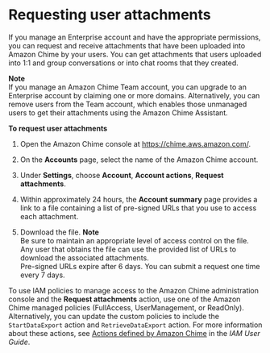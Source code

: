 # Requesting user attachments<a name="request-attachments"></a>

If you manage an Enterprise account and have the appropriate permissions, you can request and receive attachments that have been uploaded into Amazon Chime by your users\. You can get attachments that users uploaded into 1:1 and group conversations or into chat rooms that they created\. 

**Note**  
If you manage an Amazon Chime Team account, you can upgrade to an Enterprise account by claiming one or more domains\. Alternatively, you can remove users from the Team account, which enables those unmanaged users to get their attachments using the Amazon Chime Assistant\.

**To request user attachments**

1. Open the Amazon Chime console at [https://chime\.aws\.amazon\.com/](https://chime.aws.amazon.com)\.

1. On the **Accounts** page, select the name of the Amazon Chime account\.

1. Under **Settings**, choose **Account**, **Account actions**, **Request attachments**\. 

1. Within approximately 24 hours, the **Account summary** page provides a link to a file containing a list of pre\-signed URLs that you use to access each attachment\.

1. Download the file\.
**Note**  
Be sure to maintain an appropriate level of access control on the file\. Any user that obtains the file can use the provided list of URLs to download the associated attachments\.  
Pre\-signed URLs expire after 6 days\. You can submit a request one time every 7 days\. 

To use IAM policies to manage access to the Amazon Chime administration console and the **Request attachments** action, use one of the Amazon Chime managed policies \(FullAccess, UserManagement, or ReadOnly\)\. Alternatively, you can update the custom policies to include the `StartDataExport` action and `RetrieveDataExport` action\. For more information about these actions, see [Actions defined by Amazon Chime](https://docs.aws.amazon.com/IAM/latest/UserGuide/list_amazonchime.html#amazonchime-actions-as-permissions) in the *IAM User Guide*\.